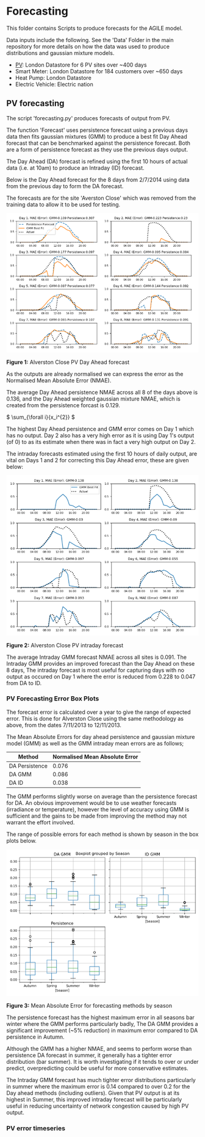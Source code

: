 # Forecasting

This folder contains Scripts to produce forecasts for the AGILE model.

Data inputs include the following. See the 'Data' Folder in the main repository for more details
on how the data was used to produce distributions and gaussian mixture models.
- [PV](#pv-forecasting): London Datastore for 6 PV sites over ~400 days
- Smart Meter: London Datastore for 184 customers over ~650 days
- Heat Pump: London Datastore 
- Electric Vehicle: Electric nation

## PV forecasting

The script 'forecasting.py' produces forecasts of output from PV.

The function 'Forecast' uses persistence forecast using a previous days data then fits gaussian mixtures (GMM) to produce a best fit Day Ahead forecast that 
can be benchmarked against the persistence forecast. Both are a form of persistence forecast as they use the previous days output.

The Day Ahead (DA) forecast is refined using the first 10 hours of actual data (i.e. at 10am) to produce an Intraday (ID) forecast.

Below is the Day Ahead forecast for the 8 days from 2/7/2014 using data from the previous day to form the DA forecast. 

The forecasts are for the site 'Averston Close' which was removed from the training data to allow it to be used for testing.

![Day Ahead](Day_Ahead.png)

**Figure 1:** Alverston Close PV Day Ahead forecast 

As the outputs are already normalised we can express the error as the Normalised Mean Absolute Error (NMAE).

The average Day Ahead persistence NMAE across all 8 of the days above is 0.136, and the Day Ahead weighted gaussian mixture NMAE, which is created from the persistence forcast is 0.129.

$ \sum_{\forall i}{x_i^{2}} $

The highest Day Ahead persistence and GMM error comes on Day 1 which has no output. Day 2 also has a very high error as it is using Day 1's output (of 0) to as its estimate when there was in fact a very high output on Day 2.

The intraday forecasts estimated using the first 10 hours of daily output, are vital on Days 1 and 2 for correcting this Day Ahead error, these are given below:

![Intraday](Intraday.png)

**Figure 2:** Alverston Close PV intraday forecast

The average Intraday GMM forecast NMAE across all sites is 0.091. The Intraday GMM provides an improved forecast than the Day Ahead on these 8 days,
The intraday forecast is most useful for capturing days with no output as occured on Day 1 where the error is reduced from 0.228 to 0.047 from DA to ID.

### PV Forecasting Error Box Plots

The forecast error is calculated over a year to give the range of expected error. This is done for Alverston Close using the same methodology as above, from the dates 7/11/2013 to 12/11/2013.

The Mean Absolute Errors for day ahead persistence and gaussian mixture model (GMM) as well as the GMM intraday mean errors are as follows;

Method | Normalised Mean Absolute Error
-------|--------------------
DA Persistence| 0.076
DA GMM|0.086
DA ID|0.038

The GMM performs slightly worse on average than the persistence forecast for DA. An obvious improvement would be to use weather forecasts (irradiance or temperature), however the level of accuracy using GMM is sufficient and the gains to be made from improving the method may not warrant the effort involved.

The range of possible errors for each method is shown by season in the box plots below. 

![Intraday](box_plots.png)

**Figure 3:** Mean Absolute Error for forecasting methods by season

The persistence forecast has the highest maximum error in all seasons bar winter where the GMM performs particularly badly, The DA GMM provides a significant improvement (~5% reduction) in maximum error compared to DA persistence in Autumn.

Although the GMM has a higher NMAE, and seems to perform worse than persistence DA forecast in summer, it generally has a tighter error distribution (bar summer). It is worth investigating if it tends to over or under predict, overpredicting could be useful for more conservative estimates. 

The Intraday GMM forecast has much tighter error distributions particularly in summer where the maximum error is 0.14 compared to over 0.2 for the Day ahead methods (including outliers). Given that PV output is at its highest in Summer, this improved intraday forecast will be particularly useful in reducing uncertainty of network congestion caused by high PV output.

### PV error timeseries


